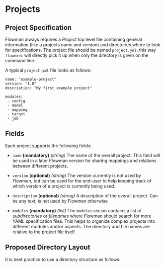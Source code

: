 # Projects


## Project Specification

Flowman always requires a *Project* top level file containing general information (like a
projects name and version) and directories where to look for specifications. The project
file should be named `project.yml`, this way `flowexec` will directly pick it up when only
the directory is given on the command line.

A typical `project.yml` file looks as follows:

```
name: "example-project"
version: "1.0"
description: "My first example project"

modules:
 - config
 - model
 - mapping
 - target
 - job
```

## Fields

Each project supports the following fields:

* `name` **(mandatory)** *(string)*
The name of the overall project. This field will be used in a later Flowman version for 
sharing mappings and relations between different projects. 

* `version` **(optional)** *(string)*
The version currently is not used by Flowman, but can be used for the end-user to help keeping
track of which version of a project is currently being used.

* `description` **(optional)** *(string)*
A description of the overall project. Can be any text, is not used by Flowman otherwise

* `modules` **(mandatory)** *(list)*
The `modules` secion contains a list of *subdirectories* or *filenames* where Flowman should 
search for more YAML specification files. This helps to organize complex projects into 
different modules and/or aspects. The directory and file names are relative to the project 
file itself.


## Proposed Directory Layout

It is best practice to use a directory structure as follows:
```

```
